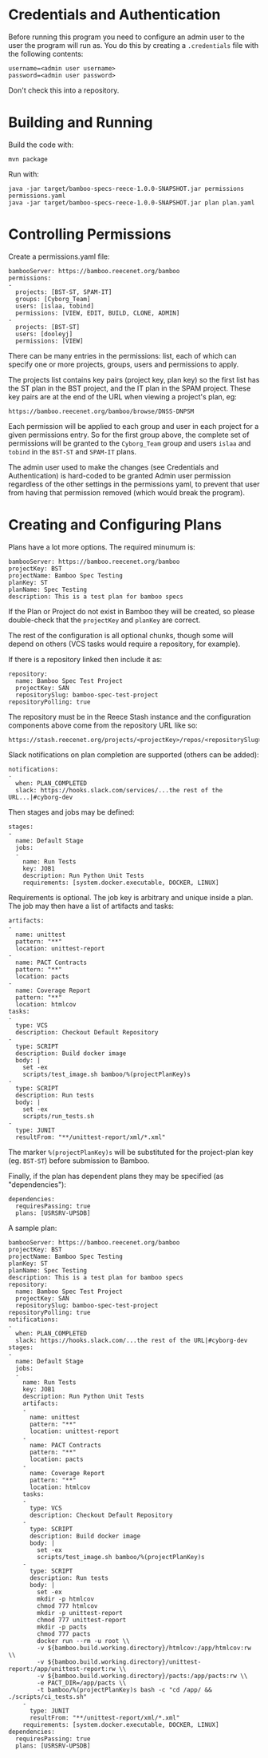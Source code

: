 # Credentials and Authentication

Before running this program you need to configure an admin user
to the user the program will run as. You do this by creating a
`.credentials` file with the following contents:

    username=<admin user username>
    password=<admin user password>

Don't check this into a repository.


# Building and Running

Build the code with:

    mvn package
    
Run with:

    java -jar target/bamboo-specs-reece-1.0.0-SNAPSHOT.jar permissions permissions.yaml
    java -jar target/bamboo-specs-reece-1.0.0-SNAPSHOT.jar plan plan.yaml

# Controlling Permissions

Create a permissions.yaml file:

    bambooServer: https://bamboo.reecenet.org/bamboo
    permissions:
    -
      projects: [BST-ST, SPAM-IT]
      groups: [Cyborg_Team]
      users: [islaa, tobind]
      permissions: [VIEW, EDIT, BUILD, CLONE, ADMIN]
    -
      projects: [BST-ST]
      users: [dooleyj]
      permissions: [VIEW]

There can be many entries in the permissions: list, each of which
can specify one or more projects, groups, users and permissions to apply.

The projects list contains key pairs (project key, plan key) so the
first list has the ST plan in the BST project, and the IT plan in
the SPAM project. These key pairs are at the end of the URL when
viewing a project's plan, eg:

    https://bamboo.reecenet.org/bamboo/browse/DNSS-DNPSM

Each permission will be applied to each group and user in each project for a
given permissions entry. So for the first group above, the complete set of
permissions will be granted to the `Cyborg_Team` group and users `islaa`
and `tobind` in the `BST-ST` and `SPAM-IT` plans.

The admin user used to make the changes (see Credentials and Authentication) is hard-coded
to be granted Admin user permission regardless of the other settings in
the permissions yaml, to prevent that user from having that permission
removed (which would break the program).


# Creating and Configuring Plans

Plans have a lot more options. The required minumum is:

    bambooServer: https://bamboo.reecenet.org/bamboo
    projectKey: BST
    projectName: Bamboo Spec Testing
    planKey: ST
    planName: Spec Testing
    description: This is a test plan for bamboo specs
    
If the Plan or Project do not exist in Bamboo they will be created, so please
double-check that the `projectKey` and `planKey` are correct.

The rest of the configuration is all optional chunks, though some will depend
on others (VCS tasks would require a repository, for example).

If there is a repository linked then include it as:

    repository:
      name: Bamboo Spec Test Project
      projectKey: SAN
      repositorySlug: bamboo-spec-test-project
    repositoryPolling: true

The repository must be in the Reece Stash instance and the configuration
components above come from the repository URL like so:

    https://stash.reecenet.org/projects/<projectKey>/repos/<repositorySlug>/browse

Slack notifications on plan completion are supported (others can be added):

    notifications:
    -
      when: PLAN_COMPLETED
      slack: https://hooks.slack.com/services/...the rest of the URL...|#cyborg-dev

Then stages and jobs may be defined:

    stages:
    -
      name: Default Stage
      jobs:
      -
        name: Run Tests
        key: JOB1
        description: Run Python Unit Tests
        requirements: [system.docker.executable, DOCKER, LINUX]
        
Requirements is optional. The job key is arbitrary and unique inside a plan.
The job may then have a list of artifacts and tasks:

    artifacts:
    -
      name: unittest
      pattern: "**"
      location: unittest-report
    -
      name: PACT Contracts
      pattern: "**"
      location: pacts
    -
      name: Coverage Report
      pattern: "**"
      location: htmlcov
    tasks:
    -
      type: VCS
      description: Checkout Default Repository
    -
      type: SCRIPT
      description: Build docker image
      body: |
        set -ex
        scripts/test_image.sh bamboo/%(projectPlanKey)s
    -
      type: SCRIPT
      description: Run tests
      body: |
        set -ex
        scripts/run_tests.sh
    -
      type: JUNIT
      resultFrom: "**/unittest-report/xml/*.xml"
      
The marker `%(projectPlanKey)s` will be substituted for the project-plan key
(eg. `BST-ST`) before submission to Bamboo.

Finally, if the plan has dependent plans they may be specified (as "dependencies"):

    dependencies:
      requiresPassing: true
      plans: [USRSRV-UPSDB]

A sample plan:
    
    bambooServer: https://bamboo.reecenet.org/bamboo
    projectKey: BST
    projectName: Bamboo Spec Testing
    planKey: ST
    planName: Spec Testing
    description: This is a test plan for bamboo specs
    repository:
      name: Bamboo Spec Test Project
      projectKey: SAN
      repositorySlug: bamboo-spec-test-project
    repositoryPolling: true
    notifications:
    -
      when: PLAN_COMPLETED
      slack: https://hooks.slack.com/...the rest of the URL|#cyborg-dev
    stages:
    -
      name: Default Stage
      jobs:
      -
        name: Run Tests
        key: JOB1
        description: Run Python Unit Tests
        artifacts:
        -
          name: unittest
          pattern: "**"
          location: unittest-report
        -
          name: PACT Contracts
          pattern: "**"
          location: pacts
        -
          name: Coverage Report
          pattern: "**"
          location: htmlcov
        tasks:
        -
          type: VCS
          description: Checkout Default Repository
        -
          type: SCRIPT
          description: Build docker image
          body: |
            set -ex
            scripts/test_image.sh bamboo/%(projectPlanKey)s
        -
          type: SCRIPT
          description: Run tests
          body: |
            set -ex
            mkdir -p htmlcov
            chmod 777 htmlcov
            mkdir -p unittest-report
            chmod 777 unittest-report
            mkdir -p pacts
            chmod 777 pacts
            docker run --rm -u root \\
            -v ${bamboo.build.working.directory}/htmlcov:/app/htmlcov:rw \\
            -v ${bamboo.build.working.directory}/unittest-report:/app/unittest-report:rw \\
            -v ${bamboo.build.working.directory}/pacts:/app/pacts:rw \\
            -e PACT_DIR=/app/pacts \\
            -t bamboo/%(projectPlanKey)s bash -c "cd /app/ && ./scripts/ci_tests.sh"
        -
          type: JUNIT
          resultFrom: "**/unittest-report/xml/*.xml"
        requirements: [system.docker.executable, DOCKER, LINUX]
    dependencies:
      requiresPassing: true
      plans: [USRSRV-UPSDB]
